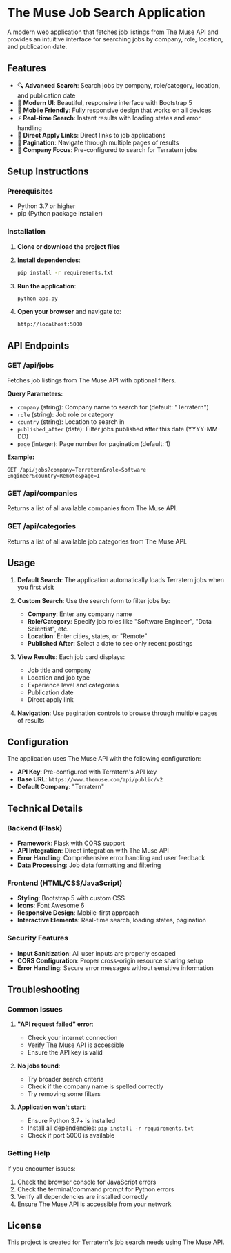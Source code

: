 # The Muse Job Search Application

A modern web application that fetches job listings from The Muse API and provides an intuitive interface for searching jobs by company, role, location, and publication date.

## Features

- 🔍 **Advanced Search**: Search jobs by company, role/category, location, and publication date
- 🎨 **Modern UI**: Beautiful, responsive interface with Bootstrap 5
- 📱 **Mobile Friendly**: Fully responsive design that works on all devices
- ⚡ **Real-time Search**: Instant results with loading states and error handling
- 🔗 **Direct Apply Links**: Direct links to job applications
- 📄 **Pagination**: Navigate through multiple pages of results
- 🏢 **Company Focus**: Pre-configured to search for Terratern jobs

## Setup Instructions

### Prerequisites
- Python 3.7 or higher
- pip (Python package installer)

### Installation

1. **Clone or download the project files**

2. **Install dependencies**:
   ```bash
   pip install -r requirements.txt
   ```

3. **Run the application**:
   ```bash
   python app.py
   ```

4. **Open your browser** and navigate to:
   ```
   http://localhost:5000
   ```

## API Endpoints

### GET /api/jobs
Fetches job listings from The Muse API with optional filters.

**Query Parameters:**
- `company` (string): Company name to search for (default: "Terratern")
- `role` (string): Job role or category
- `country` (string): Location to search in
- `published_after` (date): Filter jobs published after this date (YYYY-MM-DD)
- `page` (integer): Page number for pagination (default: 1)

**Example:**
```
GET /api/jobs?company=Terratern&role=Software Engineer&country=Remote&page=1
```

### GET /api/companies
Returns a list of all available companies from The Muse API.

### GET /api/categories
Returns a list of all available job categories from The Muse API.

## Usage

1. **Default Search**: The application automatically loads Terratern jobs when you first visit
2. **Custom Search**: Use the search form to filter jobs by:
   - **Company**: Enter any company name
   - **Role/Category**: Specify job roles like "Software Engineer", "Data Scientist", etc.
   - **Location**: Enter cities, states, or "Remote"
   - **Published After**: Select a date to see only recent postings

3. **View Results**: Each job card displays:
   - Job title and company
   - Location and job type
   - Experience level and categories
   - Publication date
   - Direct apply link

4. **Navigation**: Use pagination controls to browse through multiple pages of results

## Configuration

The application uses The Muse API with the following configuration:
- **API Key**: Pre-configured with Terratern's API key
- **Base URL**: `https://www.themuse.com/api/public/v2`
- **Default Company**: "Terratern"

## Technical Details

### Backend (Flask)
- **Framework**: Flask with CORS support
- **API Integration**: Direct integration with The Muse API
- **Error Handling**: Comprehensive error handling and user feedback
- **Data Processing**: Job data formatting and filtering

### Frontend (HTML/CSS/JavaScript)
- **Styling**: Bootstrap 5 with custom CSS
- **Icons**: Font Awesome 6
- **Responsive Design**: Mobile-first approach
- **Interactive Elements**: Real-time search, loading states, pagination

### Security Features
- **Input Sanitization**: All user inputs are properly escaped
- **CORS Configuration**: Proper cross-origin resource sharing setup
- **Error Handling**: Secure error messages without sensitive information

## Troubleshooting

### Common Issues

1. **"API request failed" error**:
   - Check your internet connection
   - Verify The Muse API is accessible
   - Ensure the API key is valid

2. **No jobs found**:
   - Try broader search criteria
   - Check if the company name is spelled correctly
   - Try removing some filters

3. **Application won't start**:
   - Ensure Python 3.7+ is installed
   - Install all dependencies: `pip install -r requirements.txt`
   - Check if port 5000 is available

### Getting Help

If you encounter issues:
1. Check the browser console for JavaScript errors
2. Check the terminal/command prompt for Python errors
3. Verify all dependencies are installed correctly
4. Ensure The Muse API is accessible from your network

## License

This project is created for Terratern's job search needs using The Muse API.
